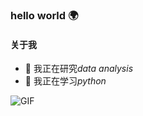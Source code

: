 ### hello world 🌍

#### 关于我

- 🔭 我正在研究*data analysis*
- 🌱 我正在学习*python*

<img align="left" alt="GIF" src="https://media.giphy.com/media/836HiJc7pgzy8iNXCn/giphy.gif" />
